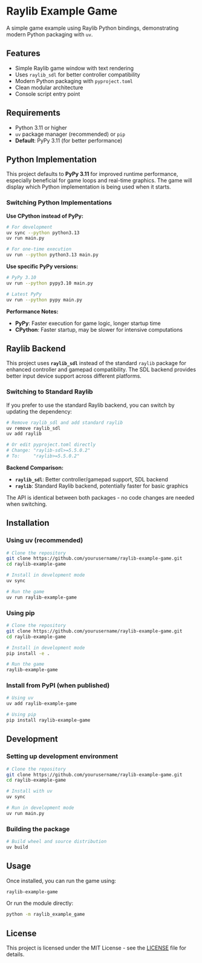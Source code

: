 # Raylib Example Game

A simple game example using Raylib Python bindings, demonstrating modern Python packaging with `uv`.

## Features

- Simple Raylib game window with text rendering
- Uses `raylib_sdl` for better controller compatibility
- Modern Python packaging with `pyproject.toml`
- Clean modular architecture
- Console script entry point

## Requirements

- Python 3.11 or higher
- `uv` package manager (recommended) or `pip`
- **Default**: PyPy 3.11 (for better performance)

## Python Implementation

This project defaults to **PyPy 3.11** for improved runtime performance, especially beneficial for game loops and real-time graphics. The game will display which Python implementation is being used when it starts.

### Switching Python Implementations

**Use CPython instead of PyPy:**
```bash
# For development
uv sync --python python3.13
uv run main.py

# For one-time execution
uv run --python python3.13 main.py
```

**Use specific PyPy versions:**
```bash
# PyPy 3.10
uv run --python pypy3.10 main.py

# Latest PyPy
uv run --python pypy main.py
```

**Performance Notes:**
- **PyPy**: Faster execution for game logic, longer startup time
- **CPython**: Faster startup, may be slower for intensive computations

## Raylib Backend

This project uses **`raylib_sdl`** instead of the standard `raylib` package for enhanced controller and gamepad compatibility. The SDL backend provides better input device support across different platforms.

### Switching to Standard Raylib

If you prefer to use the standard Raylib backend, you can switch by updating the dependency:

```bash
# Remove raylib_sdl and add standard raylib
uv remove raylib_sdl
uv add raylib

# Or edit pyproject.toml directly
# Change: "raylib-sdl>=5.5.0.2"
# To:     "raylib>=5.5.0.2"
```

**Backend Comparison:**
- **`raylib_sdl`**: Better controller/gamepad support, SDL backend
- **`raylib`**: Standard Raylib backend, potentially faster for basic graphics

The API is identical between both packages - no code changes are needed when switching.

## Installation

### Using uv (recommended)

```bash
# Clone the repository
git clone https://github.com/yourusername/raylib-example-game.git
cd raylib-example-game

# Install in development mode
uv sync

# Run the game
uv run raylib-example-game
```

### Using pip

```bash
# Clone the repository
git clone https://github.com/yourusername/raylib-example-game.git
cd raylib-example-game

# Install in development mode
pip install -e .

# Run the game
raylib-example-game
```

### Install from PyPI (when published)

```bash
# Using uv
uv add raylib-example-game

# Using pip
pip install raylib-example-game
```

## Development

### Setting up development environment

```bash
# Clone the repository
git clone https://github.com/yourusername/raylib-example-game.git
cd raylib-example-game

# Install with uv
uv sync

# Run in development mode
uv run main.py
```

### Building the package

```bash
# Build wheel and source distribution
uv build
```

## Usage

Once installed, you can run the game using:

```bash
raylib-example-game
```

Or run the module directly:

```bash
python -m raylib_example_game
```

## License

This project is licensed under the MIT License - see the [LICENSE](LICENSE) file for details.